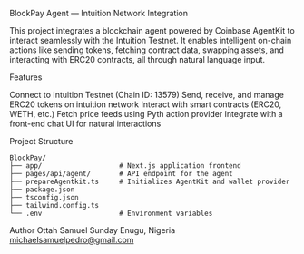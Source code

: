 BlockPay Agent — Intuition Network Integration

This project integrates a blockchain agent powered by Coinbase AgentKit to interact seamlessly with the Intuition Testnet.
It enables intelligent on-chain actions like sending tokens, fetching contract data, swapping assets, and interacting with ERC20 contracts, all through natural language input.

Features

Connect to Intuition Testnet (Chain ID: 13579) 
Send, receive, and manage ERC20 tokens on intuition network
Interact with smart contracts (ERC20, WETH, etc.)
Fetch price feeds using Pyth action provider
Integrate with a front-end chat UI for natural interactions

Project Structure
```
BlockPay/
├── app/                   # Next.js application frontend
├── pages/api/agent/       # API endpoint for the agent
├── prepareAgentkit.ts     # Initializes AgentKit and wallet provider
├── package.json
├── tsconfig.json
├── tailwind.config.ts
└── .env                   # Environment variables
```



Author
Ottah Samuel Sunday
Enugu, Nigeria
michaelsamuelpedro@gmail.com